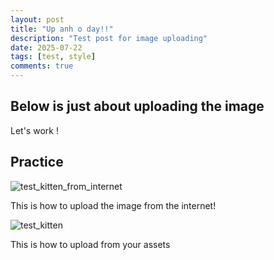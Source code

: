 ```yaml
---
layout: post
title: "Up anh o day!!"
description: "Test post for image uploading"
date: 2025-07-22
tags: [test, style]
comments: true
---
```


Below is just about uploading the image
---
Let's work !


## Practice

![test_kitten_from_internet](https://images.pexels.com/photos/45201/kitty-cat-kitten-pet-45201.jpeg?auto=compress&cs=tinysrgb&dpr=1&w=500)

This is how to upload the image from the internet!

![test_kitten](/assets/images/test_kitten.jpeg)

This is how to upload from your assets

